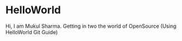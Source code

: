 # HelloWorld
Hi, I am Mukul Sharma.
Getting in two the world of OpenSource (Using HelloWorld Git Guide)
